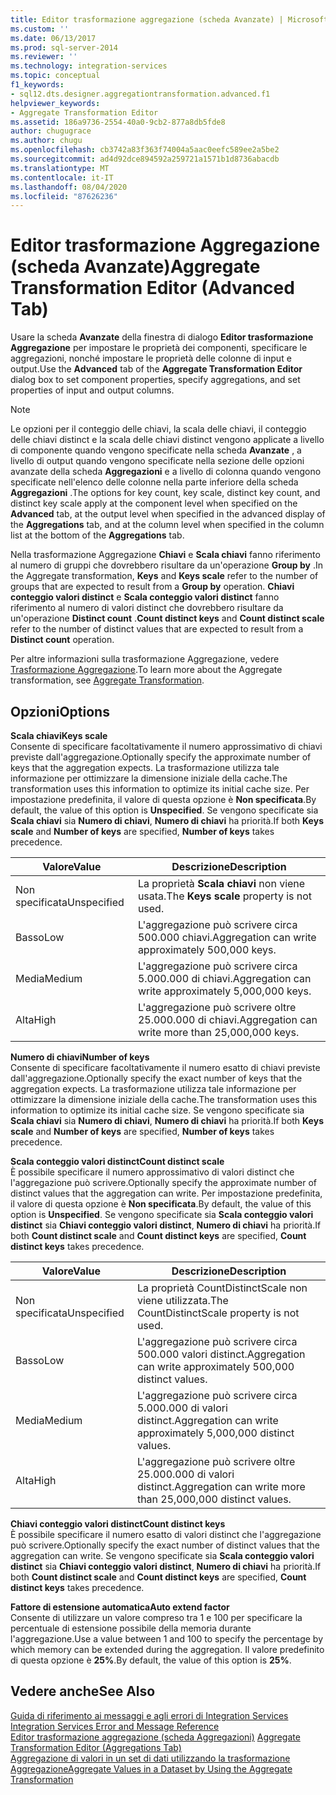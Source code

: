 ```yaml
---
title: Editor trasformazione aggregazione (scheda Avanzate) | Microsoft Docs
ms.custom: ''
ms.date: 06/13/2017
ms.prod: sql-server-2014
ms.reviewer: ''
ms.technology: integration-services
ms.topic: conceptual
f1_keywords:
- sql12.dts.designer.aggregationtransformation.advanced.f1
helpviewer_keywords:
- Aggregate Transformation Editor
ms.assetid: 186a9736-2554-40a0-9cb2-877a8db5fde8
author: chugugrace
ms.author: chugu
ms.openlocfilehash: cb3742a83f363f74004a5aac0eefc589ee2a5be2
ms.sourcegitcommit: ad4d92dce894592a259721a1571b1d8736abacdb
ms.translationtype: MT
ms.contentlocale: it-IT
ms.lasthandoff: 08/04/2020
ms.locfileid: "87626236"
---
```

# <a name="aggregate-transformation-editor-advanced-tab"></a><span data-ttu-id="bb69d-102">Editor trasformazione Aggregazione (scheda Avanzate)</span><span class="sxs-lookup"><span data-stu-id="bb69d-102">Aggregate Transformation Editor (Advanced Tab)</span></span>
  <span data-ttu-id="bb69d-103">Usare la scheda **Avanzate** della finestra di dialogo **Editor trasformazione Aggregazione** per impostare le proprietà dei componenti, specificare le aggregazioni, nonché impostare le proprietà delle colonne di input e output.</span><span class="sxs-lookup"><span data-stu-id="bb69d-103">Use the **Advanced** tab of the **Aggregate Transformation Editor** dialog box to set component properties, specify aggregations, and set properties of input and output columns.</span></span>  
  
> [!NOTE]  
>  <span data-ttu-id="bb69d-104">Le opzioni per il conteggio delle chiavi, la scala delle chiavi, il conteggio delle chiavi distinct e la scala delle chiavi distinct vengono applicate a livello di componente quando vengono specificate nella scheda **Avanzate** , a livello di output quando vengono specificate nella sezione delle opzioni avanzate della scheda **Aggregazioni** e a livello di colonna quando vengono specificate nell'elenco delle colonne nella parte inferiore della scheda **Aggregazioni** .</span><span class="sxs-lookup"><span data-stu-id="bb69d-104">The options for key count, key scale, distinct key count, and distinct key scale apply at the component level when specified on the **Advanced** tab, at the output level when specified in the advanced display of the **Aggregations** tab, and at the column level when specified in the column list at the bottom of the **Aggregations** tab.</span></span>  
>   
>  <span data-ttu-id="bb69d-105">Nella trasformazione Aggregazione **Chiavi** e **Scala chiavi** fanno riferimento al numero di gruppi che dovrebbero risultare da un'operazione **Group by** .</span><span class="sxs-lookup"><span data-stu-id="bb69d-105">In the Aggregate transformation, **Keys** and **Keys scale** refer to the number of groups that are expected to result from a **Group by** operation.</span></span> <span data-ttu-id="bb69d-106">**Chiavi conteggio valori distinct** e **Scala conteggio valori distinct** fanno riferimento al numero di valori distinct che dovrebbero risultare da un'operazione **Distinct count** .</span><span class="sxs-lookup"><span data-stu-id="bb69d-106">**Count distinct keys** and **Count distinct scale** refer to the number of distinct values that are expected to result from a **Distinct count** operation.</span></span>  
  
 <span data-ttu-id="bb69d-107">Per altre informazioni sulla trasformazione Aggregazione, vedere [Trasformazione Aggregazione](data-flow/transformations/aggregate-transformation.md).</span><span class="sxs-lookup"><span data-stu-id="bb69d-107">To learn more about the Aggregate transformation, see [Aggregate Transformation](data-flow/transformations/aggregate-transformation.md).</span></span>  
  
## <a name="options"></a><span data-ttu-id="bb69d-108">Opzioni</span><span class="sxs-lookup"><span data-stu-id="bb69d-108">Options</span></span>  
 <span data-ttu-id="bb69d-109">**Scala chiavi**</span><span class="sxs-lookup"><span data-stu-id="bb69d-109">**Keys scale**</span></span>  
 <span data-ttu-id="bb69d-110">Consente di specificare facoltativamente il numero approssimativo di chiavi previste dall'aggregazione.</span><span class="sxs-lookup"><span data-stu-id="bb69d-110">Optionally specify the approximate number of keys that the aggregation expects.</span></span> <span data-ttu-id="bb69d-111">La trasformazione utilizza tale informazione per ottimizzare la dimensione iniziale della cache.</span><span class="sxs-lookup"><span data-stu-id="bb69d-111">The transformation uses this information to optimize its initial cache size.</span></span> <span data-ttu-id="bb69d-112">Per impostazione predefinita, il valore di questa opzione è **Non specificata**.</span><span class="sxs-lookup"><span data-stu-id="bb69d-112">By default, the value of this option is **Unspecified**.</span></span> <span data-ttu-id="bb69d-113">Se vengono specificate sia **Scala chiavi** sia **Numero di chiavi**, **Numero di chiavi** ha priorità.</span><span class="sxs-lookup"><span data-stu-id="bb69d-113">If both **Keys scale** and **Number of keys** are specified, **Number of keys** takes precedence.</span></span>  
  
|<span data-ttu-id="bb69d-114">Valore</span><span class="sxs-lookup"><span data-stu-id="bb69d-114">Value</span></span>|<span data-ttu-id="bb69d-115">Descrizione</span><span class="sxs-lookup"><span data-stu-id="bb69d-115">Description</span></span>|  
|-----------|-----------------|  
|<span data-ttu-id="bb69d-116">Non specificata</span><span class="sxs-lookup"><span data-stu-id="bb69d-116">Unspecified</span></span>|<span data-ttu-id="bb69d-117">La proprietà **Scala chiavi** non viene usata.</span><span class="sxs-lookup"><span data-stu-id="bb69d-117">The **Keys scale** property is not used.</span></span>|  
|<span data-ttu-id="bb69d-118">Basso</span><span class="sxs-lookup"><span data-stu-id="bb69d-118">Low</span></span>|<span data-ttu-id="bb69d-119">L'aggregazione può scrivere circa 500.000 chiavi.</span><span class="sxs-lookup"><span data-stu-id="bb69d-119">Aggregation can write approximately 500,000 keys.</span></span>|  
|<span data-ttu-id="bb69d-120">Media</span><span class="sxs-lookup"><span data-stu-id="bb69d-120">Medium</span></span>|<span data-ttu-id="bb69d-121">L'aggregazione può scrivere circa 5.000.000 di chiavi.</span><span class="sxs-lookup"><span data-stu-id="bb69d-121">Aggregation can write approximately 5,000,000 keys.</span></span>|  
|<span data-ttu-id="bb69d-122">Alta</span><span class="sxs-lookup"><span data-stu-id="bb69d-122">High</span></span>|<span data-ttu-id="bb69d-123">L'aggregazione può scrivere oltre 25.000.000 di chiavi.</span><span class="sxs-lookup"><span data-stu-id="bb69d-123">Aggregation can write more than 25,000,000 keys.</span></span>|  
  
 <span data-ttu-id="bb69d-124">**Numero di chiavi**</span><span class="sxs-lookup"><span data-stu-id="bb69d-124">**Number of keys**</span></span>  
 <span data-ttu-id="bb69d-125">Consente di specificare facoltativamente il numero esatto di chiavi previste dall'aggregazione.</span><span class="sxs-lookup"><span data-stu-id="bb69d-125">Optionally specify the exact number of keys that the aggregation expects.</span></span> <span data-ttu-id="bb69d-126">La trasformazione utilizza tale informazione per ottimizzare la dimensione iniziale della cache.</span><span class="sxs-lookup"><span data-stu-id="bb69d-126">The transformation uses this information to optimize its initial cache size.</span></span> <span data-ttu-id="bb69d-127">Se vengono specificate sia **Scala chiavi** sia **Numero di chiavi**, **Numero di chiavi** ha priorità.</span><span class="sxs-lookup"><span data-stu-id="bb69d-127">If both **Keys scale** and **Number of keys** are specified, **Number of keys** takes precedence.</span></span>  
  
 <span data-ttu-id="bb69d-128">**Scala conteggio valori distinct**</span><span class="sxs-lookup"><span data-stu-id="bb69d-128">**Count distinct scale**</span></span>  
 <span data-ttu-id="bb69d-129">È possibile specificare il numero approssimativo di valori distinct che l'aggregazione può scrivere.</span><span class="sxs-lookup"><span data-stu-id="bb69d-129">Optionally specify the approximate number of distinct values that the aggregation can write.</span></span> <span data-ttu-id="bb69d-130">Per impostazione predefinita, il valore di questa opzione è **Non specificata**.</span><span class="sxs-lookup"><span data-stu-id="bb69d-130">By default, the value of this option is **Unspecified**.</span></span> <span data-ttu-id="bb69d-131">Se vengono specificate sia **Scala conteggio valori distinct** sia **Chiavi conteggio valori distinct**, **Numero di chiavi** ha priorità.</span><span class="sxs-lookup"><span data-stu-id="bb69d-131">If both **Count distinct scale** and **Count distinct keys** are specified, **Count distinct keys** takes precedence.</span></span>  
  
|<span data-ttu-id="bb69d-132">Valore</span><span class="sxs-lookup"><span data-stu-id="bb69d-132">Value</span></span>|<span data-ttu-id="bb69d-133">Descrizione</span><span class="sxs-lookup"><span data-stu-id="bb69d-133">Description</span></span>|  
|-----------|-----------------|  
|<span data-ttu-id="bb69d-134">Non specificata</span><span class="sxs-lookup"><span data-stu-id="bb69d-134">Unspecified</span></span>|<span data-ttu-id="bb69d-135">La proprietà CountDistinctScale non viene utilizzata.</span><span class="sxs-lookup"><span data-stu-id="bb69d-135">The CountDistinctScale property is not used.</span></span>|  
|<span data-ttu-id="bb69d-136">Basso</span><span class="sxs-lookup"><span data-stu-id="bb69d-136">Low</span></span>|<span data-ttu-id="bb69d-137">L'aggregazione può scrivere circa 500.000 valori distinct.</span><span class="sxs-lookup"><span data-stu-id="bb69d-137">Aggregation can write approximately 500,000 distinct values.</span></span>|  
|<span data-ttu-id="bb69d-138">Media</span><span class="sxs-lookup"><span data-stu-id="bb69d-138">Medium</span></span>|<span data-ttu-id="bb69d-139">L'aggregazione può scrivere circa 5.000.000 di valori distinct.</span><span class="sxs-lookup"><span data-stu-id="bb69d-139">Aggregation can write approximately 5,000,000 distinct values.</span></span>|  
|<span data-ttu-id="bb69d-140">Alta</span><span class="sxs-lookup"><span data-stu-id="bb69d-140">High</span></span>|<span data-ttu-id="bb69d-141">L'aggregazione può scrivere oltre 25.000.000 di valori distinct.</span><span class="sxs-lookup"><span data-stu-id="bb69d-141">Aggregation can write more than 25,000,000 distinct values.</span></span>|  
  
 <span data-ttu-id="bb69d-142">**Chiavi conteggio valori distinct**</span><span class="sxs-lookup"><span data-stu-id="bb69d-142">**Count distinct keys**</span></span>  
 <span data-ttu-id="bb69d-143">È possibile specificare il numero esatto di valori distinct che l'aggregazione può scrivere.</span><span class="sxs-lookup"><span data-stu-id="bb69d-143">Optionally specify the exact number of distinct values that the aggregation can write.</span></span> <span data-ttu-id="bb69d-144">Se vengono specificate sia **Scala conteggio valori distinct** sia **Chiavi conteggio valori distinct**, **Numero di chiavi** ha priorità.</span><span class="sxs-lookup"><span data-stu-id="bb69d-144">If both **Count distinct scale** and **Count distinct keys** are specified, **Count distinct keys** takes precedence.</span></span>  
  
 <span data-ttu-id="bb69d-145">**Fattore di estensione automatica**</span><span class="sxs-lookup"><span data-stu-id="bb69d-145">**Auto extend factor**</span></span>  
 <span data-ttu-id="bb69d-146">Consente di utilizzare un valore compreso tra 1 e 100 per specificare la percentuale di estensione possibile della memoria durante l'aggregazione.</span><span class="sxs-lookup"><span data-stu-id="bb69d-146">Use a value between 1 and 100 to specify the percentage by which memory can be extended during the aggregation.</span></span> <span data-ttu-id="bb69d-147">Il valore predefinito di questa opzione è **25%**.</span><span class="sxs-lookup"><span data-stu-id="bb69d-147">By default, the value of this option is **25%**.</span></span>  
  
## <a name="see-also"></a><span data-ttu-id="bb69d-148">Vedere anche</span><span class="sxs-lookup"><span data-stu-id="bb69d-148">See Also</span></span>  
 <span data-ttu-id="bb69d-149">[Guida di riferimento ai messaggi e agli errori di Integration Services](../../2014/integration-services/integration-services-error-and-message-reference.md) </span><span class="sxs-lookup"><span data-stu-id="bb69d-149">[Integration Services Error and Message Reference](../../2014/integration-services/integration-services-error-and-message-reference.md) </span></span>  
 <span data-ttu-id="bb69d-150">[Editor trasformazione aggregazione &#40;scheda Aggregazioni&#41;](../../2014/integration-services/aggregate-transformation-editor-aggregations-tab.md) </span><span class="sxs-lookup"><span data-stu-id="bb69d-150">[Aggregate Transformation Editor &#40;Aggregations Tab&#41;](../../2014/integration-services/aggregate-transformation-editor-aggregations-tab.md) </span></span>  
 [<span data-ttu-id="bb69d-151">Aggregazione di valori in un set di dati utilizzando la trasformazione Aggregazione</span><span class="sxs-lookup"><span data-stu-id="bb69d-151">Aggregate Values in a Dataset by Using the Aggregate Transformation</span></span>](data-flow/transformations/aggregate-values-in-a-dataset-by-using-the-aggregate-transformation.md)  
  
  
